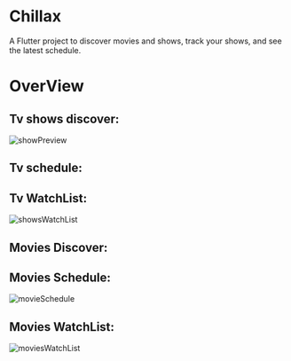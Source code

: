 # Chillax

A Flutter project to discover movies and shows, track your shows, and see the latest schedule.

# OverView

## Tv shows discover:
![showPreview](https://user-images.githubusercontent.com/22710660/131443920-56b5c0a7-0ef7-4394-8e84-35bf68016266.gif)


## Tv schedule:

## Tv WatchList:
![showsWatchList](https://user-images.githubusercontent.com/22710660/131444296-1cd118d5-7ca8-4c69-9e35-10e772fbec21.gif)

## Movies Discover:

## Movies Schedule:
![movieSchedule](https://user-images.githubusercontent.com/22710660/131445969-f7268bdc-9d7f-4217-8ea7-a0a0b5687435.gif)

## Movies WatchList: 
![moviesWatchList](https://user-images.githubusercontent.com/22710660/131444383-354b65b2-fb2b-4bbb-9777-f4f5f14e1930.gif)



